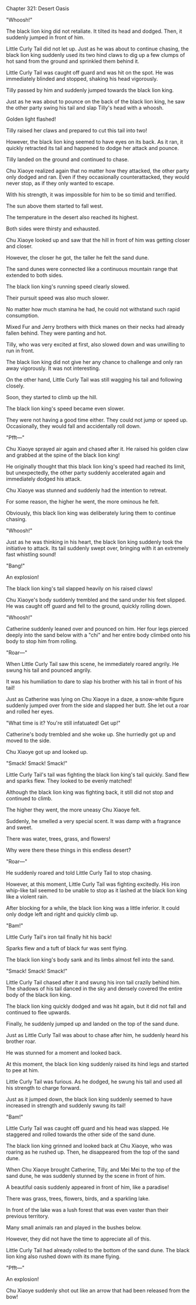 Chapter 321: Desert Oasis

"Whoosh\!"

The black lion king did not retaliate. It tilted its head and dodged. Then, it suddenly jumped in front of him.

Little Curly Tail did not let up. Just as he was about to continue chasing, the black lion king suddenly used its two hind claws to dig up a few clumps of hot sand from the ground and sprinkled them behind it.

Little Curly Tail was caught off guard and was hit on the spot. He was immediately blinded and stopped, shaking his head vigorously.

Tilly passed by him and suddenly jumped towards the black lion king.

Just as he was about to pounce on the back of the black lion king, he saw the other party swing his tail and slap Tilly's head with a whoosh.

Golden light flashed\!

Tilly raised her claws and prepared to cut this tail into two\!

However, the black lion king seemed to have eyes on its back. As it ran, it quickly retracted its tail and happened to dodge her attack and pounce.

Tilly landed on the ground and continued to chase.

Chu Xiaoye realized again that no matter how they attacked, the other party only dodged and ran. Even if they occasionally counterattacked, they would never stop, as if they only wanted to escape.

With his strength, it was impossible for him to be so timid and terrified.

The sun above them started to fall west.

The temperature in the desert also reached its highest.

Both sides were thirsty and exhausted.

Chu Xiaoye looked up and saw that the hill in front of him was getting closer and closer.

However, the closer he got, the taller he felt the sand dune.

The sand dunes were connected like a continuous mountain range that extended to both sides.

The black lion king's running speed clearly slowed.

Their pursuit speed was also much slower.

No matter how much stamina he had, he could not withstand such rapid consumption.

Mixed Fur and Jerry brothers with thick manes on their necks had already fallen behind. They were panting and hot.

Tilly, who was very excited at first, also slowed down and was unwilling to run in front.

The black lion king did not give her any chance to challenge and only ran away vigorously. It was not interesting.

On the other hand, Little Curly Tail was still wagging his tail and following closely.

Soon, they started to climb up the hill.

The black lion king's speed became even slower.

They were not having a good time either. They could not jump or speed up. Occasionally, they would fall and accidentally roll down.

"Pfft—"

Chu Xiaoye sprayed air again and chased after it. He raised his golden claw and grabbed at the spine of the black lion king\!

He originally thought that this black lion king's speed had reached its limit, but unexpectedly, the other party suddenly accelerated again and immediately dodged his attack.

Chu Xiaoye was stunned and suddenly had the intention to retreat.

For some reason, the higher he went, the more ominous he felt.

Obviously, this black lion king was deliberately luring them to continue chasing.

"Whoosh\!"

Just as he was thinking in his heart, the black lion king suddenly took the initiative to attack. Its tail suddenly swept over, bringing with it an extremely fast whistling sound\!

"Bang\!"

An explosion\!

The black lion king's tail slapped heavily on his raised claws\!

Chu Xiaoye's body suddenly trembled and the sand under his feet slipped. He was caught off guard and fell to the ground, quickly rolling down.

"Whoosh\!"

Catherine suddenly leaned over and pounced on him. Her four legs pierced deeply into the sand below with a "chi" and her entire body climbed onto his body to stop him from rolling.

"Roar—"

When Little Curly Tail saw this scene, he immediately roared angrily. He swung his tail and pounced angrily.

It was his humiliation to dare to slap his brother with his tail in front of his tail\!

Just as Catherine was lying on Chu Xiaoye in a daze, a snow-white figure suddenly jumped over from the side and slapped her butt. She let out a roar and rolled her eyes.

"What time is it? You're still infatuated\! Get up\!"

Catherine's body trembled and she woke up. She hurriedly got up and moved to the side.

Chu Xiaoye got up and looked up.

"Smack\! Smack\! Smack\!"

Little Curly Tail's tail was fighting the black lion king's tail quickly. Sand flew and sparks flew. They looked to be evenly matched\!

Although the black lion king was fighting back, it still did not stop and continued to climb.

The higher they went, the more uneasy Chu Xiaoye felt.

Suddenly, he smelled a very special scent. It was damp with a fragrance and sweet.

There was water, trees, grass, and flowers\!

Why were there these things in this endless desert?

"Roar—"

He suddenly roared and told Little Curly Tail to stop chasing.

However, at this moment, Little Curly Tail was fighting excitedly. His iron whip-like tail seemed to be unable to stop as it lashed at the black lion king like a violent rain.

After blocking for a while, the black lion king was a little inferior. It could only dodge left and right and quickly climb up.

"Bam\!"

Little Curly Tail's iron tail finally hit his back\!

Sparks flew and a tuft of black fur was sent flying.

The black lion king's body sank and its limbs almost fell into the sand.

"Smack\! Smack\! Smack\!"

Little Curly Tail chased after it and swung his iron tail crazily behind him. The shadows of his tail danced in the sky and densely covered the entire body of the black lion king.

The black lion king quickly dodged and was hit again, but it did not fall and continued to flee upwards.

Finally, he suddenly jumped up and landed on the top of the sand dune.

Just as Little Curly Tail was about to chase after him, he suddenly heard his brother roar.

He was stunned for a moment and looked back.

At this moment, the black lion king suddenly raised its hind legs and started to pee at him.

Little Curly Tail was furious. As he dodged, he swung his tail and used all his strength to charge forward.

Just as it jumped down, the black lion king suddenly seemed to have increased in strength and suddenly swung its tail\!

"Bam\!"

Little Curly Tail was caught off guard and his head was slapped. He staggered and rolled towards the other side of the sand dune.

The black lion king grinned and looked back at Chu Xiaoye, who was roaring as he rushed up. Then, he disappeared from the top of the sand dune.

When Chu Xiaoye brought Catherine, Tilly, and Mei Mei to the top of the sand dune, he was suddenly stunned by the scene in front of him.

A beautiful oasis suddenly appeared in front of him, like a paradise\!

There was grass, trees, flowers, birds, and a sparkling lake.

In front of the lake was a lush forest that was even vaster than their previous territory.

Many small animals ran and played in the bushes below.

However, they did not have the time to appreciate all of this.

Little Curly Tail had already rolled to the bottom of the sand dune. The black lion king also rushed down with its mane flying.

"Pfft—"

An explosion\!

Chu Xiaoye suddenly shot out like an arrow that had been released from the bow\!